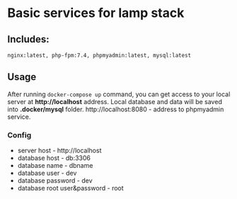 # Basic services for lamp stack

## Includes:
`nginx:latest, php-fpm:7.4, phpmyadmin:latest, mysql:latest`

## Usage
After running `docker-compose up` command, you can get access to your local server
at **http://localhost** address. Local database and data will be saved into **.docker/mysql** folder. http://localhost:8080 - 
address to phpmyadmin service.

### Config

- server host - http://localhost
- database host - db:3306
- database name - dbname
- database user - dev
- database password - dev
- database root user&password - root